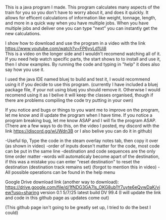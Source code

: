 This is a java program I made. This program calculates many aspects of the train for you so you don't have to worry about it, and does it quickly.
It allows for efficent calculations of information like weight, tonnage, length, and more in a quick way when you have multiple jobs.
When you have multiple jobs and deliver one you can type "next" you can instantly get the new calculations.

I show how to download and use the program in a video with the link https://www.youtube.com/watch?v=FP6yvLd1Ui8  
This is a video on the longer side and I wouldn't recomend watching all of it. If you need help watch specific parts, the start shows to to install and use it, then I show examples.
By running the code and typing in "help" it does also say how you use it.

I used the java IDE named bluej to build and test it, I would recommend using it if you decide to use this program.
(currently I have included a bluej package file, if your not using bluej you should remove it. Otherwise I would recomend using it as I belive it will keep the classes organised, though if there are problems compiling the code try putting in your own)

If you notice and bugs or things to you want me to improve on the program, let me know and ill update the program when I have time. If you notice a program breaking bug, let me know ASAP and I will fix the program ASAP.
(There are a few ways to do this, on the video I posted, my discord with the link https://discord.gg/wUWdn3B   or I also belive you can do it in github)

-Useful tip, Type the code in the steam overlay notes tab, then copy it over (as shown in video)
-order of inputs doesn't matter for the code, most code can be put in the same line
-destination and code sequences are the only time order matter
-words will automaticaly become apart of the destination, if this was a mistake you can enter "reset destination" to reset the destination (destination track remains set) (forgot to mention this in video)
-All possible operations can be found in the help menu

Google Drive download link (another way to download): https://drive.google.com/file/d/1fNDG3GA7Is_OKG8ub1Y7uyte6eQvwDaK/view?usp=sharing
version 0.1        5/7/25      latest build DV 99.4
(I will update the link and code in this github page as updates come out)

(This github page isn't going to be greatly set up, I tried to do the best I could)
